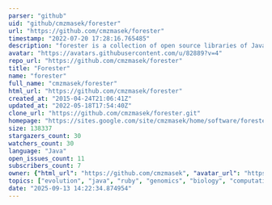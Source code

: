 ```yaml
---
parser: "github"
uid: "github/cmzmasek/forester"
url: "https://github.com/cmzmasek/forester"
timestamp: "2022-07-20 17:28:16.765485"
description: "forester is a collection of open source libraries of Java and Ruby software for phylogenomics and evolutionary biology research"
avatar: "https://avatars.githubusercontent.com/u/82889?v=4"
repo_url: "https://github.com/cmzmasek/forester"
title: "Forester"
name: "forester"
full_name: "cmzmasek/forester"
html_url: "https://github.com/cmzmasek/forester"
created_at: "2015-04-24T21:06:41Z"
updated_at: "2022-05-18T17:54:40Z"
clone_url: "https://github.com/cmzmasek/forester.git"
homepage: "https://sites.google.com/site/cmzmasek/home/software/forester"
size: 138337
stargazers_count: 30
watchers_count: 30
language: "Java"
open_issues_count: 11
subscribers_count: 7
owner: {"html_url": "https://github.com/cmzmasek", "avatar_url": "https://avatars.githubusercontent.com/u/82889?v=4", "login": "cmzmasek", "type": "User"}
topics: ["evolution", "java", "ruby", "genomics", "biology", "computational-biology", "phylogenetics", "visualization", "phylogenetic-trees"]
date: "2025-09-13 14:22:34.874954"
---
```

